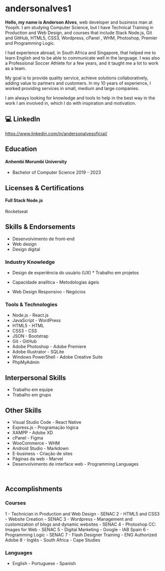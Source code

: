 # andersonalves1
 
**Hello, my name is Anderson Alves**, web developer and business man at Yoopih. I am studying Computer Science, but I have Technical Training in Production and Web Design, and courses that include Stack Node.js, Git and GitHub, HTML5, CSS3, Wordpress, cPanel , WHM, Photoshop, Premier and Programming Logic.

I had experience abroad, in South Africa and Singapore, that helped me to learn English and to be able to communicate well in the language. I was also a Professional Soccer Athlete for a few years, and it taught me a lot to work as a team.

My goal is to provide quality service, achieve solutions collaboratively, adding value to partners and customers. In my 10 years of experience, I worked providing services in small, medium and large companies.

I am always looking for knowledge and tools to help in the best way in the work I am involved in, which I do with inspiration and motivation. 


## **💻 LinkedIn**
https://www.linkedin.com/in/andersonalvesoficial/

## **Education**

#### Anhembi Morumbi University 
- Bachelor of Computer Science
2019 - 2023

## Licenses & Certifications
#### Full Stack Node.js
Rocketseat

## **Skills & Endorsements**
 
- Desenvolvimento de front-end
- Web design
- Design digital

### **Industry Knowledge**
- Design de experiência do usuário (UX) * Trabalho em projetos

- Capacidade analítica - Metodologias ágeis

- Web Design Responsivo - Negócios

### **Tools & Technologies**
- Node.js - React.js
- JavaScript - WordPress
- HTML5 - HTML
- CSS3 - CSS
- JSON - Bootstrap
- Git - GitHub
- Adobe Photoshop - Adobe Premiere
- Adobe Illustrator - SQLite
- Windows PowerShell - Adobe Creative Suite
- PhpMyAdmin

## **Interpersonal Skills**
- Trabalho em equipe
- Trabalho em grupo

## **Other Skills**
- Visual Studio Code - React Native
- Express.js - Programação lógica
- XAMPP - Adobe XD
- cPanel - Figma
- WooCommerce - WHM
- Android Studio - Markdown 
- E-business - Criação de sites
- Páginas da web - Marvel
- Desenvolvimento de interface web - Programming Languages

&nbsp;

## **Accomplishments**

### **Courses**
1 - Technician in Production and Web Design - SENAC 2 - HTML5 and CSS3 - Website Creation - SENAC 3 - Wordpress - Management and customization of blogs and dynamic websites - SENAC 4 - Photoshop CC: Images for Web - SENAC 5 - Digital Marketing - Google - IAB Spain 6 - Programming Logic - SENAC 7 - Flash Designer Training - ENG Authorized Adobe 8 - Inglês - South Africa - Cape Studies

### **Languages**
- English - Portuguese - Spanish
